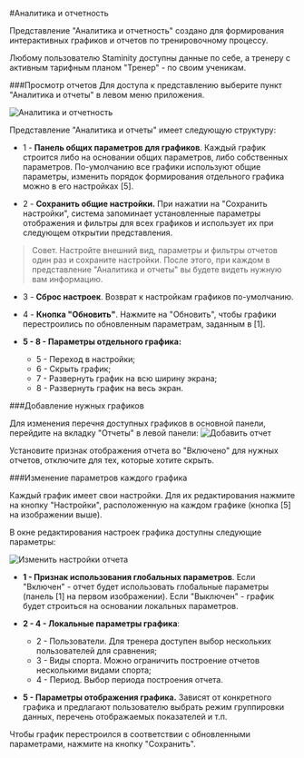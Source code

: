 #Аналитика и отчетность

Представление "Аналитика и отчетность" создано для формирования интерактивных графиков и отчетов по тренировочному процессу.

Любому пользователю Staminity доступны данные по себе, а тренеру с активным тарифным планом "Тренер" - по своим ученикам.

###Просмотр отчетов
Для доступа к представлению выберите пункт "Аналитика и отчеты" в левом меню приложения.

![Аналитика и отчетность](http://264710.selcdn.ru/assets/images/_new/analytics/analytics-navigation.png)

Представление "Аналитика и отчеты" имеет следующую структуру:

* 1 - **Панель общих параметров для графиков**. Каждый график строится либо на основании общих параметров, либо собственных параметров. По-умолчанию все графики используют общие параметры, изменить порядок формирования отдельного графика можно в его настройках [5].

* 2 - **Сохранить общие настройки.** При нажатии на "Сохранить настройки", система запоминает установленные параметры отображения и фильтры для всех графиков и использует их при следующем открытии представления. 

> Совет. 
Настройте внешний вид, параметры и фильтры отчетов один раз и сохраните настройки. После этого, при каждом в представление "Аналитика и отчеты" вы будете видеть нужную вам информацию. 

* 3 - **Сброс настроек**. Возврат к настройкам графиков по-умолчанию.
* 4 - **Кнопка "Обновить"**. Нажмите на "Обновить", чтобы графики перестроились по обновленным параметрам, заданным в [1].

* **5 - 8 - Параметры отдельного графика:**
  * 5 - Переход в настройки;
  * 6 - Скрыть график;
  * 7 - Развернуть график на всю ширину экрана;
  * 8 - Развернуть график на весь экран.

###Добавление нужных графиков

Для изменения перечня доступных графиков в основной панели, перейдите на вкладку "Отчеты" в левой панели:
![Добавить отчет](http://264710.selcdn.ru/assets/images/_new/analytics/analytics-reports.png)

Установите признак отображения отчета во "Включено" для нужных отчетов, отключите для тех, которые хотите скрыть.

###Изменение параметров каждого графика

Каждый график имеет свои настройки. Для их редактирования нажмите на кнопку "Настройки", расположенную на каждом графике (кнопка [5] на изображении выше). 

В окне редактирования настроек графика доступны следующие параметры:

![Изменить настройки отчета](http://264710.selcdn.ru/assets/images/_new/analytics/analytics-chart-settings.png)

* **1 - Признак использования глобальных параметров**. Если "Включен" - отчет будет использовать глобальные параметры (панель [1] на первом изображении). Если "Выключен" - график будет строиться на основании локальных параметров.

* **2 - 4 - Локальные параметры графика**:
  * 2 - Пользователи. Для тренера доступен выбор нескольких пользователей для сравнения;
  * 3 - Виды спорта. Можно ограничить построение отчетов несколькими видами спорта;
  * 4 - Период. Выбор периода построения отчета.
  
* **5 - Параметры отображения графика.** Зависят от конкретного графика и предлагают пользователю выбрать режим группировки данных, перечень отображаемых показателей и т.п.

Чтобы график перестроился в соответствии с обновленными параметрами, нажмите на кнопку "Сохранить".
